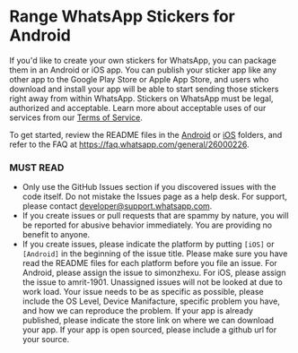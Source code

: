 
# Range WhatsApp Stickers for Android

If you'd like to create your own stickers for WhatsApp, you can package them in an Android or iOS app. You can publish your sticker app like any other app to the Google Play Store or Apple App Store, and users who download and install your app will be able to start sending those stickers right away from within WhatsApp. Stickers on WhatsApp must be legal, authorized and acceptable. Learn more about acceptable uses of our services from our [Terms of Service](https://www.whatsapp.com/legal/#terms-of-service).

To get started, review the README files in the [Android](https://github.com/WhatsApp/stickers/tree/master/Android) or [iOS](https://github.com/WhatsApp/stickers/tree/master/iOS) folders, and refer to the FAQ at https://faq.whatsapp.com/general/26000226.

### MUST READ
- Only use the GitHub Issues section if you discovered issues with the code itself. Do not mistake the Issues page as a help desk. For support, please contact <developer@support.whatsapp.com>.
- If you create issues or pull requests that are spammy by nature, you will be reported for abusive behavior immediately. You are providing no benefit to anyone.
- If you create issues, please indicate the platform by putting `[iOS]` or `[Android]` in the beginning of the issue title. Please make sure you have read the README files for each platform before you file an issue. For Android, please assign the issue to simonzhexu. For iOS, please assign the issue to amrit-1901. Unassigned issues will not be looked at due to work load. Your issue needs to be as specific as possible, please include the OS Level, Device Manifacture, specific problem you have, and how we can reproduce the problem. If your app is already published, please indicate the store link on where we can download your app. If your app is open sourced, please include a github url for your source.
